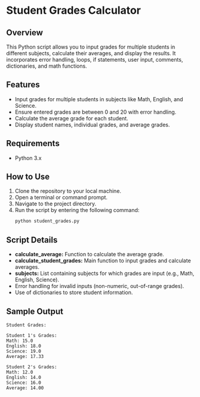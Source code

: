# Student Grades Calculator

## Overview
This Python script allows you to input grades for multiple students in different subjects, calculate their averages, and display the results. It incorporates error handling, loops, if statements, user input, comments, dictionaries, and math functions.

## Features
- Input grades for multiple students in subjects like Math, English, and Science.
- Ensure entered grades are between 0 and 20 with error handling.
- Calculate the average grade for each student.
- Display student names, individual grades, and average grades.

## Requirements
- Python 3.x

## How to Use
1. Clone the repository to your local machine.
2. Open a terminal or command prompt.
3. Navigate to the project directory.
4. Run the script by entering the following command:
   ```bash
   python student_grades.py

## Script Details

- **calculate_average:** Function to calculate the average grade.
- **calculate_student_grades:** Main function to input grades and calculate averages.
- **subjects:** List containing subjects for which grades are input (e.g., Math, English, Science).
- Error handling for invalid inputs (non-numeric, out-of-range grades).
- Use of dictionaries to store student information.


## Sample Output

```plaintext
Student Grades:

Student 1's Grades:
Math: 15.0
English: 18.0
Science: 19.0
Average: 17.33

Student 2's Grades:
Math: 12.0
English: 14.0
Science: 16.0
Average: 14.00
